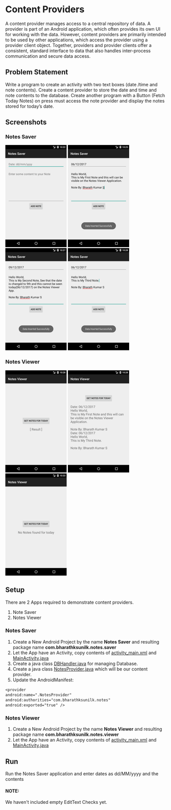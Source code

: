 # Content Providers
A content provider manages access to a central repository of data. A provider is part of an Android application, which often provides its own UI for working with the data. However, content providers are primarily intended to be used by other applications, which access the provider using a provider client object. Together, providers and provider clients offer a consistent, standard interface to data that also handles inter-process communication and secure data access.

## Problem Statement
Write a program to create an activity with two text boxes (date /time and note contents). Create a content provider to store the date and time and note contents to the database. Create another program with a Button (Fetch Today Notes) on press must access the note provider and display the notes stored for today’s date.

## Screenshots
### Notes Saver
![Alt text](screenshots/3a.png?raw=true)
![Alt text](screenshots/3b.png?raw=true)
![Alt text](screenshots/3c.png?raw=true)
![Alt text](screenshots/3d.png?raw=true)
### Notes Viewer
![Alt text](screenshots/3e.png?raw=true)
![Alt text](screenshots/3f.png?raw=true)
![Alt text](screenshots/3g.png?raw=true)

## Setup
There are 2 Apps required to demonstrate content providers.
1. Note Saver
2. Notes Viewer

### Notes Saver
1. Create a New Android Project by the name **Notes Saver** and resulting package name **com.bharathksunilk.notes.saver**
2. Let the App have an Activity, copy contents of [activity_main.xml](xml/NotesSaver/activity_main.xml) and [MainActivity.java](java/com/bharathksunilk/notes/saver/MainActivity.java)
3. Create a java class [DBHandler.java](java/com/bharathksunilk/notes/saver/DBHandler.java) for managing Database.
4. Create a java class [NotesProvider.java](java/com/bharathksunilk/notes/saver/NotesProvider.java) which will be our content provider.
5. Update the AndroidManifest:
```
<provider
android:name=".NotesProvider"
android:authorities="com.bharathksunilk.notes"
android:exported="true" />
```

### Notes Viewer
1. Create a New Android Project by the name **Notes Viewer** and resulting package name **com.bharathksunilk.notes.viewer**
2. Let the App have an Activity, copy contents of [activity_main.xml](xml/NotesViewer/activity_main.xml) and [MainActivity.java](java/com/bharathksunilk/notes/viewer/MainActivity.java)

## Run
Run the Notes Saver application  and enter dates as dd/MM/yyyy and the contents
#### NOTE: 
We haven't included empty EditText Checks yet.